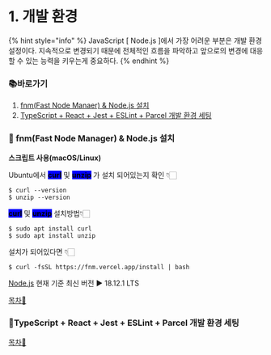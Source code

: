 # 1. 개발 환경

{% hint style="info" %}
JavaScript \[ Node.js ]에서 가장 어려운 부분은 개발 환경 설정이다. 지속적으로 변경되기 때문에 전체적인 흐름을 파악하고 앞으로의 변경에 대응할 수 있는 능력을 키우는게 중요하다.
{% endhint %}

### 📚바로가기&#x20;

1. [fnm(Fast Node Manaer) & Node.js 설치](1..md#fnm-fast-node-manager-and-node.js)
2. [TypeScript + React + Jest + ESLint + Parcel 개발 환경 세팅](1..md#typescript-+-react-+-jest-+-eslint-+-parcel)

### 📍 fnm(Fast Node Manager) & Node.js 설치

**스크립트 사용(macOS/Linux)**

Ubuntu에서 <mark style="background-color:blue;">**curl**</mark> 및 <mark style="background-color:blue;"></mark> <mark style="background-color:blue;"></mark><mark style="background-color:blue;">**unzip**</mark> <mark style="background-color:blue;"></mark><mark style="background-color:blue;"></mark> 가 설치 되어있는지 확인 👇🏻

```
$ curl --version
$ unzip --version 
```

&#x20;<mark style="background-color:blue;">**curl**</mark> 및 <mark style="background-color:blue;"></mark> <mark style="background-color:blue;"></mark><mark style="background-color:blue;">**unzip**</mark> <mark style="background-color:blue;"></mark><mark style="background-color:blue;"></mark> 설치방법👇🏻

```
$ sudo apt install curl
$ sudo apt install unzip
```

설치가 되어있다면 👇🏻

```
$ curl -fsSL https://fnm.vercel.app/install | bash
```

[Node.js](https://nodejs.org/ko/) 현재 기준 최신 버전 ▶ 18.12.1 LTS

[목차🔺](1..md#undefined)

### 📍TypeScript + React + Jest + ESLint + Parcel 개발 환경 세팅

[목차🔺](1..md#undefined)
